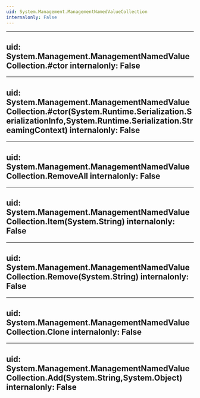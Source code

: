 ```yaml
---
uid: System.Management.ManagementNamedValueCollection
internalonly: False
---
```


---
uid: System.Management.ManagementNamedValueCollection.#ctor
internalonly: False
---

---
uid: System.Management.ManagementNamedValueCollection.#ctor(System.Runtime.Serialization.SerializationInfo,System.Runtime.Serialization.StreamingContext)
internalonly: False
---

---
uid: System.Management.ManagementNamedValueCollection.RemoveAll
internalonly: False
---

---
uid: System.Management.ManagementNamedValueCollection.Item(System.String)
internalonly: False
---

---
uid: System.Management.ManagementNamedValueCollection.Remove(System.String)
internalonly: False
---

---
uid: System.Management.ManagementNamedValueCollection.Clone
internalonly: False
---

---
uid: System.Management.ManagementNamedValueCollection.Add(System.String,System.Object)
internalonly: False
---
